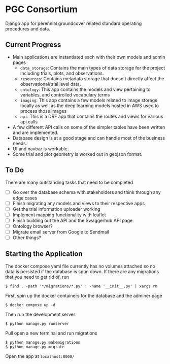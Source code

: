 # PGC Consortium
Django app for perennial groundcover related standard operating procedures and data.

## Current Progress
* Main applications are instantiated each with their own models and admin pages
  * `data_storage`: Contains the main types of data storage for the project including trials, plots, and observations.
  * `resources`: Contains metadata storage that doesn't directly affect the observational/trial level data.
  * `ontology`: This app contains the models and view pertaining to variables, and controlled vocabulary terms
  * `imaging`: This app contains a few models related to image storage locally as well as the deep learning models hosted in AWS used to process those images
  * `api`: This is a DRF app that contains the routes and views for various api calls
* A few different API calls on some of the simpler tables have been written and are implemented.
* Database design is at a good stage and can handle most of the business needs.
* UI and navbar is workable.
* Some trial and plot geometry is worked out in geojson format.
## To Do
There are many outstanding tasks that need to be completed
- [ ] Go over the database schema with stakeholders and think through any edge cases
- [ ] Finish migrating any models and views to their respective apps
- [ ] Get the trial information uploader working
- [ ] Implement mapping functionality with leaflet
- [ ] Finish building out the API and the Swaggerhub API page
- [ ] Ontology browser?
- [ ] Migrate email server from Google to Sendmail
- [ ] Other things?

## Starting the Application
The docker compose yaml file currently has no volumes attached so no data is persisted if the database is spun down.
If there are any migrations that you need to get rid of, run
```
$ find . -path '*/migrations/*.py' ! -name '__init__.py' | xargs rm
```
First, spin up the docker containers for the database and the adminer page
```
$ docker compose up -d
```
Then run the development server
```
$ python manage.py runserver
```
Pull open a new terminal and run migrations
```
$ python manage.py makemigrations
$ python manage.py migrate
```
Open the app at `localhost:8000/`
